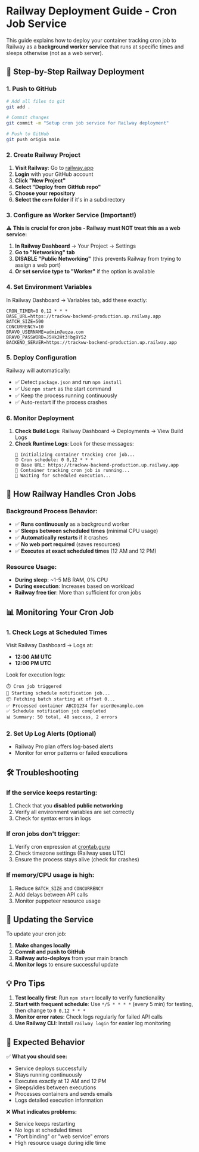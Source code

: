 # Railway Deployment Guide - Cron Job Service

This guide explains how to deploy your container tracking cron job to Railway as a **background worker service** that runs at specific times and sleeps otherwise (not as a web server).

## 🚀 Step-by-Step Railway Deployment

### 1. Push to GitHub

```bash
# Add all files to git
git add .

# Commit changes
git commit -m "Setup cron job service for Railway deployment"

# Push to GitHub
git push origin main
```

### 2. Create Railway Project

1. **Visit Railway**: Go to [railway.app](https://railway.app)
2. **Login** with your GitHub account
3. **Click "New Project"**
4. **Select "Deploy from GitHub repo"**
5. **Choose your repository**
6. **Select the `corn` folder** if it's in a subdirectory

### 3. Configure as Worker Service (Important!)

⚠️ **This is crucial for cron jobs - Railway must NOT treat this as a web service:**

1. **In Railway Dashboard** → Your Project → Settings
2. **Go to "Networking" tab**
3. **DISABLE "Public Networking"** (this prevents Railway from trying to assign a web port)
4. **Or set service type to "Worker"** if the option is available

### 4. Set Environment Variables

In Railway Dashboard → Variables tab, add these exactly:

```
CRON_TIMER=0 0,12 * * *
BASE_URL=https://trackww-backend-production.up.railway.app
BATCH_SIZE=500
CONCURRENCY=10
BRAVO_USERNAME=admin@aqza.com
BRAVO_PASSWORD=J5Hk2Ht3!bg9Y52
BACKEND_SERVER=https://trackww-backend-production.up.railway.app
```

### 5. Deploy Configuration

Railway will automatically:

- ✅ Detect `package.json` and run `npm install`
- ✅ Use `npm start` as the start command
- ✅ Keep the process running continuously
- ✅ Auto-restart if the process crashes

### 6. Monitor Deployment

1. **Check Build Logs**: Railway Dashboard → Deployments → View Build Logs
2. **Check Runtime Logs**: Look for these messages:
   ```
   🔧 Initializing container tracking cron job...
   ⏰ Cron schedule: 0 0,12 * * *
   🌐 Base URL: https://trackww-backend-production.up.railway.app
   🎯 Container tracking cron job is running...
   🚀 Waiting for scheduled execution...
   ```

## 🔧 How Railway Handles Cron Jobs

### Background Process Behavior:

- ✅ **Runs continuously** as a background worker
- ✅ **Sleeps between scheduled times** (minimal CPU usage)
- ✅ **Automatically restarts** if it crashes
- ✅ **No web port required** (saves resources)
- ✅ **Executes at exact scheduled times** (12 AM and 12 PM)

### Resource Usage:

- **During sleep**: ~1-5 MB RAM, 0% CPU
- **During execution**: Increases based on workload
- **Railway free tier**: More than sufficient for cron jobs

## 📊 Monitoring Your Cron Job

### 1. Check Logs at Scheduled Times

Visit Railway Dashboard → Logs at:

- **12:00 AM UTC**
- **12:00 PM UTC**

Look for execution logs:

```
⏱️ Cron job triggered
🚀 Starting schedule notification job...
📦 Fetching batch starting at offset 0...
✅ Processed container ABCD1234 for user@example.com
✅ Schedule notification job completed
📊 Summary: 50 total, 48 success, 2 errors
```

### 2. Set Up Log Alerts (Optional)

- Railway Pro plan offers log-based alerts
- Monitor for error patterns or failed executions

## 🛠️ Troubleshooting

### If the service keeps restarting:

1. Check that you **disabled public networking**
2. Verify all environment variables are set correctly
3. Check for syntax errors in logs

### If cron jobs don't trigger:

1. Verify cron expression at [crontab.guru](https://crontab.guru)
2. Check timezone settings (Railway uses UTC)
3. Ensure the process stays alive (check for crashes)

### If memory/CPU usage is high:

1. Reduce `BATCH_SIZE` and `CONCURRENCY`
2. Add delays between API calls
3. Monitor puppeteer resource usage

## 🔄 Updating the Service

To update your cron job:

1. **Make changes locally**
2. **Commit and push to GitHub**
3. **Railway auto-deploys** from your main branch
4. **Monitor logs** to ensure successful update

## 💡 Pro Tips

1. **Test locally first**: Run `npm start` locally to verify functionality
2. **Start with frequent schedule**: Use `*/5 * * * *` (every 5 min) for testing, then change to `0 0,12 * * *`
3. **Monitor error rates**: Check logs regularly for failed API calls
4. **Use Railway CLI**: Install `railway login` for easier log monitoring

## 🎯 Expected Behavior

✅ **What you should see:**

- Service deploys successfully
- Stays running continuously
- Executes exactly at 12 AM and 12 PM
- Sleeps/idles between executions
- Processes containers and sends emails
- Logs detailed execution information

❌ **What indicates problems:**

- Service keeps restarting
- No logs at scheduled times
- "Port binding" or "web service" errors
- High resource usage during idle time
